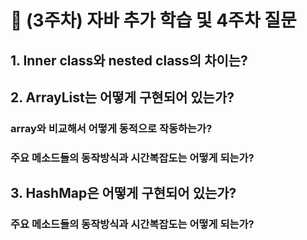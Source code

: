 # 📜 (3주차) 자바 추가 학습 및 4주차 질문

## 1. Inner class와 nested class의 차이는?

## 2. ArrayList는 어떻게 구현되어 있는가?

### array와 비교해서 어떻게 동적으로 작동하는가?

### 주요 메소드들의 동작방식과 시간복잡도는 어떻게 되는가?

## 3. HashMap은 어떻게 구현되어 있는가?

### 주요 메소드들의 동작방식과 시간복잡도는 어떻게 되는가?
